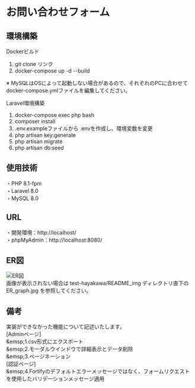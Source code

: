 # お問い合わせフォーム
## 環境構築
Dockerビルド

 1. git clone リンク
 2. docker-compose up -d --build

※ MySQLはOSによって起動しない場合があるので、それぞれのPCに合わせてdocker-compose.ymlファイルを編集してください。

Laravel環境構築

 1. docker-compose exec php bash
 2. composer install
 3. .env.exampleファイルから .envを作成し、環境変数を変更
 4. php artisan key:generate
 5. php artisan migrate
 6. php artisan db:seed

## 使用技術
・PHP 8.1-fpm  
・Laravel 8.0  
・MySQL 8.0  

## URL
・開発環境：http://localhost/  
・phpMyAdmin：http://localhost:8080/

## ER図
![ER図](README_img/ER_graph.jpg)  
画像が表示されない場合は test-hayakawa/README_img ディレクトリ直下の  
ER_graph.jpg を参照してください。

## 備考
実装ができなかった機能について記述いたします。  
[Adminページ]  
\&emsp;1.csv形式にエクスポート  
\&emsp;2.モーダルウインドウで詳細表示とデータ削除  
\&emsp;3.ページネーション  
[認証ページ]  
\&emsp;4.Fortifyのデフォルトエラーメッセージではなく、フォームリクエストを使用したバリデーションメッセージ適用